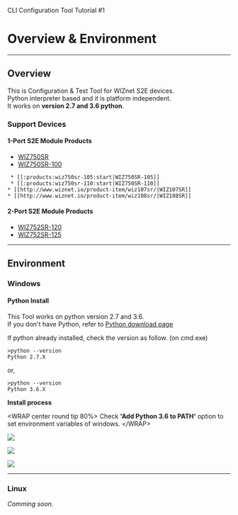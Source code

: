 CLI Configuration Tool Tutorial \#1

# Overview & Environment

-----

## Overview

This is Configuration & Test Tool for WIZnet S2E devices.  
Python interpreter based and it is platform independent.  
It works on **version 2.7 and 3.6 python**.

### Support Devices

#### 1-Port S2E Module Products

  - [WIZ750SR](../../../WIZ750SR/WIZ750SR.md)
  - [WIZ750SR-100](../../../WIZ750SR-1xx-Series/WIZ750SR-100/WIZ750SR-100.md)

<!-- end list -->

``` 
 * [[:products:wiz750sr-105:start|WIZ750SR-105]]
 * [[:products:wiz750sr-110:start|WIZ750SR-110]]
* [[http://www.wiznet.io/product-item/wiz107sr/|WIZ107SR]]
* [[http://www.wiznet.io/product-item/wiz108sr/|WIZ108SR]]
```

#### 2-Port S2E Module Products

  - [WIZ752SR-120](../../../WIZ752SR-12x-Series/WIZ752SR-120/WIZ752SR-120.md)
  - [WIZ752SR-125](../../../WIZ752SR-12x-Series/WIZ752SR-125/WIZ752SR-125.md)

-----

## Environment

### Windows

#### Python Install

This Tool works on python version 2.7 and 3.6.  
If you don't have Python, refer to [Python download
page](https://www.python.org/downloads/)

If python already installed, check the version as follow. (on cmd.exe)

    >python --version
    Python 2.7.X

or,

    >python --version
    Python 3.6.X

**Install process**

\<WRAP center round tip 80%\> Check **'Add Python 3.6 to PATH'** option
to set environment variables of windows. \</WRAP\>

![](/products/configtool/overview/install_python_01.png)

![](/products/configtool/overview/install_python_02.png)

![](/products/configtool/overview/install_python_03.png)

-----

### Linux

*Comming soon.*
